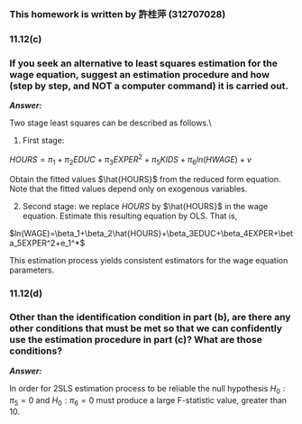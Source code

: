 ### This homework is written by 許桂萍 (312707028)
### 11.12(c)
### If you seek an alternative to least squares estimation for the wage equation, suggest an estimation procedure and how (step by step, and NOT a computer command) it is carried out.

***Answer:***

Two stage least squares can be described as follows.\
1. First stage:

$HOURS=\pi_1+\pi_2 EDUC+\pi_3EXPER^2+\pi_5KIDS+\pi_6 ln(HWAGE)+v$

Obtain the fitted values $\hat{HOURS}$ from the reduced form equation. Note that the fitted values depend only on exogenous variables.

2. Second stage:
   we replace $HOURS$ by $\hat{HOURS}$ in the wage equation. Estimate this resulting equation by OLS. That is,

$ln(WAGE)=\beta_1+\beta_2\hat{HOURS}+\beta_3EDUC+\beta_4EXPER+\beta_5EXPER^2+e_1^*$

This estimation process yields consistent estimators for the wage equation parameters.


### 11.12(d)
### Other than the identification condition in part (b), are there any other conditions that must be met so that we can confidently use the estimation procedure in part (c)? What are those conditions?

***Answer:***

In order for 2SLS estimation process to be reliable the null hypothesis $H_0:\pi_5=0$ and $H_0:\pi_6=0$
must produce a large F-statistic value, greater than 10.

